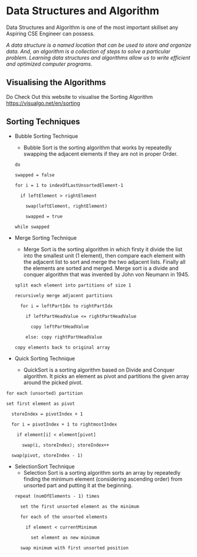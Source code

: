 # Data Structures and Algorithm
 
Data Structures and Algorithm is one of the most important skillset any Aspiring CSE Engineer can possess. 

<em>A data structure is a named location that can be used to store and organize data. And, an algorithm is a collection of steps to solve a particular problem. Learning data structures and algorithms allow us to write efficient and optimized computer programs.</em>

## Visualising the Algorithms
Do Check Out this website to visualise the Sorting Algorithm <br/>
https://visualgo.net/en/sorting

## Sorting Techniques

* Bubble Sorting Technique
  -  Bubble Sort is the sorting algorithm that works by repeatedly swapping the adjacent elements if they are not in proper Order.
  ```
  do

  swapped = false

  for i = 1 to indexOfLastUnsortedElement-1

    if leftElement > rightElement

      swap(leftElement, rightElement)

      swapped = true

  while swapped 
  ```

* Merge Sorting Technique
  - Merge Sort is the sorting algorithm in which firsty it divide the list into the smallest unit (1 element), then compare each element with the adjacent list to sort and merge the two adjacent lists. Finally all the elements are sorted and merged. Merge sort is a divide and conquer algorithm that was invented by John von Neumann in 1945.

  ````
  split each element into partitions of size 1

  recursively merge adjacent partitions

    for i = leftPartIdx to rightPartIdx

      if leftPartHeadValue <= rightPartHeadValue

        copy leftPartHeadValue

      else: copy rightPartHeadValue

  copy elements back to original array

  ````


* Quick Sorting Technique
  - QuickSort is a sorting algorithm based on Divide and Conquer algorithm. It picks an element as pivot and partitions the given array around the picked pivot.

````
for each (unsorted) partition

set first element as pivot

  storeIndex = pivotIndex + 1

  for i = pivotIndex + 1 to rightmostIndex

    if element[i] < element[pivot]

      swap(i, storeIndex); storeIndex++

  swap(pivot, storeIndex - 1)

````
* SelectionSort Technique
  - Selection Sort is a sorting algorithm sorts an array by repeatedly finding the minimum element (considering ascending order) from unsorted part and putting it at the beginning.
   ````
   repeat (numOfElements - 1) times

     set the first unsorted element as the minimum

     for each of the unsorted elements

       if element < currentMinimum

         set element as new minimum

     swap minimum with first unsorted position

   ````
